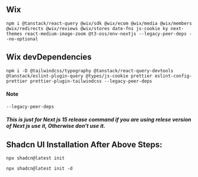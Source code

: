 ## Wix

```
npm i @tanstack/react-query @wix/sdk @wix/ecom @wix/media @wix/members @wix/redirects @wix/reviews @wix/stores date-fns js-cookie ky next-themes react-medium-image-zoom @t3-oss/env-nextjs --legacy-peer-deps --no-optional
```

## Wix devDependencies

```
npm i -D @tailwindcss/typography @tanstack/react-query-devtools @tanstack/eslint-plugin-query @types/js-cookie prettier eslint-config-prettier prettier-plugin-tailwindcss --legacy-peer-deps
```

#### Note

```
--legacy-peer-deps
```

##### This is just for Next js 15 release command if you are using relese version of Next js use it, Otherwise don't use it.

## Shadcn UI Installation After Above Steps:

```
npx shadcn@latest init
```

```
npx shadcn@latest init -d

```
